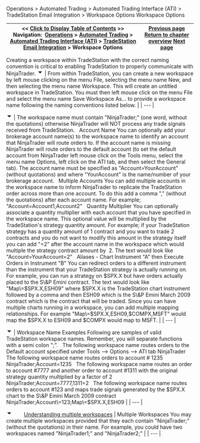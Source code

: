﻿
Operations \> Automated Trading \> Automated Trading Interface (ATI) \> TradeStation Email Integration \> Workspace Options
Workspace Options

| \<\< [Click to Display Table of Contents](workspace_options.md) \>\> **Navigation:**     [Operations](operations.md) \> [Automated Trading](automated_trading.md) \> [Automated Trading Interface (ATI)](automated_trading_interface_at.md) \> [TradeStation Email Integration](tradestation_email_integration.md) \> Workspace Options | [Previous page](stop_order_handling.md) [Return to chapter overview](tradestation_email_integration.md) [Next page](running_ninjascript_strategies.md) |
| --- | --- |
Creating a workspace within TradeStation with the correct naming convention is critical to enabling TradeStation to properly communicate with NinjaTrader.
![tog_minus](tog_minus.gif)
| From within TradeStation, you can create a new workspace by left mouse clicking on the menu File, selecting the menu name New, and then selecting the menu name Workspace. This will create an untitled workspace in TradeStation. You must then left mouse click on the menu File and select the menu name Save Workspace As... to provide a workspace name following the naming conventions listed below. |
| --- |

![tog_minus](tog_minus.gif)
| The workspace name must contain "NinjaTrader;" (one word, without the quotations) otherwise NinjaTrader will NOT process any trade signals received from TradeStation.   Account Name You can optionally add your brokerage account name(s) to the workspace name to identify an account that NinjaTrader will route orders to. If the account name is missing NinjaTrader will route orders to the default account (to set the default account from NinjaTrader left mouse click on the Tools menu, select the menu name Options, left click on the ATI tab, and then select the General tab). The account name must be specified as "Account\=YourAccount" (without quotations) and where "YourAccount" is the name/number of your brokerage account.   Multiple Accounts  You can add multiple accounts in the workspace name to inform NinjaTrader to replicate the TradeStation order across more than one account. To do this add a comma "," (without the quotations) after each account name. For example; "Account\=Account1,Account2"   Quantity Multiplier You can optionally associate a quantity multiplier with each account that you have specified in the workspace name. This optional value will be multiplied by the TradeStation's strategy quantity amount. For example; if your TradeStation strategy has a quantity amount of 1 contract and you want to trade 2 contracts and you do not want to modify this amount in the strategy itself you can add "\=2" after the account name in the workspace which would multiple the strategy contract amount by  2\. The text would look like "Account\=YourAccount\=2"   Aliases \- Chart Instrument "A" then Execute Orders in Instrument "B"  You can redirect orders to a different instrument than the instrument that your TradeStation strategy is actually running on. For example, you can run a strategy on $SPX.X but have orders actually placed to the S\&P Emini contract. The text would look like "Map\=$SPX.X,ESH09" where $SPX.X is the TradeStation chart instrument followed by a comma and then ESH09 which is the S\&P Emini March 2009 contract which is the contract that will be traded. Since you can have multiple charts running in a workspace, you can add multiple mapping relationships. For example "Map\=$SPX.X,ESH09,$COMPX,MSFT" would map the $SPX.X to ESH09 and $COMPX would map to MSFT. |
| --- |

![tog_minus](tog_minus.gif)
| Workspace Name Examples Following are samples of valid TradeStation workspace names. Remember, you will separate functions with a semi colon ";".   The following workspace name routes orders to the Default account specified under Tools \-\-\> Options \-\-\> ATI tab NinjaTrader   The following workspace name routes orders to account \# 1235 NinjaTrader;Account\=1235   The following workspace name routes an order to account \#7777 and another order to account \#1311 with the original strategy quantity multiplied by a factor of 2 NinjaTrader;Account\=7777,1311\=2   The following workspace name routes orders to account \#123 and maps trade signals generated by the $SPX.X chart to the S\&P Emini March 2009 contract NinjaTrader;Account\=123;Map\=$SPX.X,ESH09 |
| --- |

![tog_minus](tog_minus.gif)        [Understanding multiple workspaces](javascript:HMToggle('toggle','UnderstandingMultipleWorkspaces','UnderstandingMultipleWorkspaces_ICON'))
| Multiple Workspaces You may create multiple workspaces provided that they each contain "NinjaTrader;" (without the quotations) in their name. For example, you could have two workspaces named "NinjaTrader1;" and "NinjaTrader2;" |
| --- |
